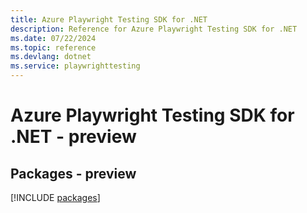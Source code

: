 ```yaml
---
title: Azure Playwright Testing SDK for .NET
description: Reference for Azure Playwright Testing SDK for .NET
ms.date: 07/22/2024
ms.topic: reference
ms.devlang: dotnet
ms.service: playwrighttesting
---
```

# Azure Playwright Testing SDK for .NET - preview
## Packages - preview
[!INCLUDE [packages](playwright-testing-index.md)]